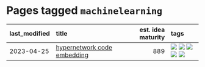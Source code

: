 # Pages tagged `machinelearning`

|last_modified|title|est. idea maturity|tags
|:---|:---|---:|:---|
|2023-04-25|[hypernetwork code embedding](../hypernetwork_embedding_for_code.md)|889|[![](https://img.shields.io/badge/tag-embeddings-b08442)](../tags/embeddings.md) [![](https://img.shields.io/badge/tag-llm-e6ab9)](../tags/llm.md) [![](https://img.shields.io/badge/tag-machinelearning-abf295)](../tags/machinelearning.md) [![](https://img.shields.io/badge/tag-models-97a75e)](../tags/models.md) [![](https://img.shields.io/badge/tag-nlp-29349d)](../tags/nlp.md)|